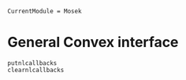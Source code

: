 ```@meta
CurrentModule = Mosek
```

# General Convex interface

```@docs
putnlcallbacks
clearnlcallbacks
```

